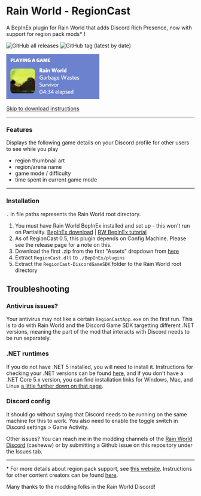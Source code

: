 # Rain World - RegionCast
A BepInEx plugin for Rain World that adds Discord Rich Presence, now with support for region pack mods* !

![GitHub all releases](https://img.shields.io/github/downloads/casheww/RW-RegionCast/total?color=7185a8&style=for-the-badge)
![GitHub tag (latest by date)](https://img.shields.io/github/v/tag/casheww/RW-RegionCast?color=233f70&label=latest&style=for-the-badge)

![regioncast demo](https://github.com/casheww/RW-RegionCast/blob/main/assets/regioncastdemo.png)

[Skip to download instructions](https://github.com/casheww/RW-RegionCast#installation)

---

### Features
Displays the following game details on your Discord profile for other users to see while you play
- region thumbnail art
- region/arena name
- game mode / difficulty
- time spent in current game mode

---

### Installation
`.` in file paths represents the Rain World root directory.

1) You must have Rain World BepInEx installed and set up - this won't run on Partiality.   [BepInEx download](https://drive.google.com/file/d/1WcCCsS3ABBdO1aX-iJGeqeE07YE4Qv88/view) | [RW BepInEx tutorial](https://youtu.be/brDN_8uN6-U)
2) As of RegionCast 0.5, this plugin depends on Config Machine. Please see the release page for a note on this.
3) Download the first .zip from the first "Assets" dropdown from [here](https://github.com/casheww/RW-RegionCast/releases/)
4) Extract `RegionCast.dll` to `./BepInEx/plugins`
5) Extract the `RegionCast-DiscordGameSDK` folder to the Rain World root directory


## Troubleshooting

### Antivirus issues?
Your antivirus may not like a certain `RegionCastApp.exe` on the first run. This is to do with Rain World and the Discord Game SDK targetting different .NET versions, meaning the part of the mod that interacts with Discord needs to be run separately.

### .NET runtimes
If you do not have .NET 5 installed, you will need to install it. Instructions for checking your .NET versions can be found [here](https://docs.microsoft.com/en-us/dotnet/core/install/how-to-detect-installed-versions?pivots=os-windows#check-runtime-versions), and if you don't have a .NET Core 5.x version, you can find installation links for Windows, Mac, and Linux [a little further down on that page](https://docs.microsoft.com/en-us/dotnet/core/install/how-to-detect-installed-versions?pivots=os-windows#next-steps).


### Discord config
It should go without saying that Discord needs to be running on the same machine for this to work. You also need to enable the toggle switch in Discord settings > Game Activity.


Other issues? You can reach me in the modding channels of the [Rain World Discord](https://discord.gg/rainworld) (casheww) or by submitting a Github issue on this repository under the Issues tab.

---

\* For more details about region pack support, see [this  website](https://casheww.github.io/RW-RegionCast/).
Instructions for other content creators can be found [here](https://rain-world-modding.github.io/pages/utility-mods/RegionCast.html).

Many thanks to the modding folks in the Rain World Discord!
